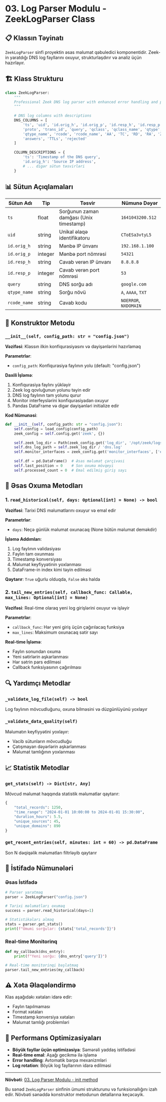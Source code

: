 # 03. Log Parser Modulu - ZeekLogParser Class

## 📋 Klassın Təyinatı

`ZeekLogParser` sinfi proyektin əsas məlumat qəbuledici komponentidir. Zeek-in yaratdığı DNS log fayllarını oxuyur, strukturlaşdırır və analiz üçün hazırlayır.

## 🏗️ Klass Strukturu

```python
class ZeekLogParser:
    """
    Professional Zeek DNS log parser with enhanced error handling and performance
    """
    
    # DNS log columns with descriptions
    DNS_COLUMNS = [
        'ts', 'uid', 'id.orig_h', 'id.orig_p', 'id.resp_h', 'id.resp_p', 
        'proto', 'trans_id', 'query', 'qclass', 'qclass_name', 'qtype', 
        'qtype_name', 'rcode', 'rcode_name', 'AA', 'TC', 'RD', 'RA', 'Z', 
        'answers', 'TTLs', 'rejected'
    ]
    
    COLUMN_DESCRIPTIONS = {
        'ts': 'Timestamp of the DNS query',
        'id.orig_h': 'Source IP address',
        # ... digər sütun təsvirləri
    }
```

## 📊 Sütun Açıqlamaları

| Sütun Adı | Tip | Təsvir | Nümunə Dəyər |
|-----------|-----|---------|-------------|
| `ts` | float | Sorğunun zaman damğası (Unix timestamp) | `1641043200.512` |
| `uid` | string | Unikal əlaqə identifikatoru | `CToESa3vtyL5` |
| `id.orig_h` | string | Mənbə IP ünvanı | `192.168.1.100` |
| `id.orig_p` | integer | Mənbə port nömrəsi | `54321` |
| `id.resp_h` | string | Cavab verən IP ünvanı | `8.8.8.8` |
| `id.resp_p` | integer | Cavab verən port nömrəsi | `53` |
| `query` | string | DNS sorğu adı | `google.com` |
| `qtype_name` | string | Sorğu növü | `A`, `AAAA`, `TXT` |
| `rcode_name` | string | Cavab kodu | `NOERROR`, `NXDOMAIN` |

## 🔧 Konstruktor Metodu

### `__init__(self, config_path: str = "config.json")`

**Vəzifəsi**: Klassın ilkin konfiqurasiyasını və dəyişənlərini hazırlamaq

**Parametrlər**:
- `config_path`: Konfiqurasiya faylının yolu (default: "config.json")

**Daxili İşləmə**:
1. Konfiqurasiya faylını yükləyir
2. Zeek log qovluğunun yolunu təyin edir
3. DNS log faylının tam yolunu qurur
4. Monitor interfeyslərini konfiqurasiyadan oxuyur
5. Pandas DataFrame və digər dəyişənləri initialize edir

**Kod Nümunəsi**:
```python
def __init__(self, config_path: str = "config.json"):
    self.config = load_config(config_path)
    zeek_config = self.config.get('zeek', {})
    
    self.zeek_log_dir = Path(zeek_config.get('log_dir', '/opt/zeek/logs/current'))
    self.dns_log_path = self.zeek_log_dir / 'dns.log'
    self.monitor_interfaces = zeek_config.get('monitor_interfaces', ['eth0'])
    
    self.df = pd.DataFrame()  # Əsas məlumat çərçivəsi
    self.last_position = 0    # Son oxuma mövqeyi
    self.processed_count = 0  # Emal edilmiş giriş sayı
```

## 📖 Əsas Oxuma Metodları

### 1. `read_historical(self, days: Optional[int] = None) -> bool`

**Vəzifəsi**: Tarixi DNS məlumatlarını oxuyur və emal edir

**Parametrlər**:
- `days`: Neçə günlük məlumat oxunacaq (None bütün məlumat deməkdir)

**İşləmə Addımları**:
1. Log faylının validasiyası
2. Faylın tam oxunması
3. Timestamp konversiyası
4. Məlumat keyfiyyətinin yoxlanması
5. DataFrame-in index kimi təyin edilməsi

**Qaytarır**: `True` uğurlu olduqda, `False` əks halda

### 2. `tail_new_entries(self, callback_func: Callable, max_lines: Optional[int] = None)`

**Vəzifəsi**: Real-time olaraq yeni log girişlərini oxuyur və işləyir

**Parametrlər**:
- `callback_func`: Hər yeni giriş üçün çağırılacaq funksiya
- `max_lines`: Maksimum oxunacaq sətir sayı

**Real-time İşləmə**:
- Faylın sonundan oxuma
- Yeni sətirlərin aşkarlanması
- Hər sətrin pars edilməsi
- Callback funksiyasının çağırılması

## 🔍 Yardımçı Metodlar

### `_validate_log_file(self) -> bool`

Log faylının mövcudluğunu, oxuna bilməsini və düzgünlüyünü yoxlayır

### `_validate_data_quality(self)`

Məlumatın keyfiyyətini yoxlayır:
- Vacib sütunların mövcudluğu
- Çatışmayan dəyərlərin aşkarlanması
- Məlumat tamlığının yoxlanması

## 📈 Statistik Metodlar

### `get_stats(self) -> Dict[str, Any]`

Mövcud məlumat haqqında statistik məlumatlar qaytarır:

```python
{
    "total_records": 1250,
    "time_range": "2024-01-01 10:00:00 to 2024-01-01 15:30:00",
    "duration_hours": 5.5,
    "unique_sources": 45,
    "unique_domains": 890
}
```

### `get_recent_entries(self, minutes: int = 60) -> pd.DataFrame`

Son N dəqiqəlik məlumatları filtrləyib qaytarır

## 🎯 İstifadə Nümunələri

### Əsas İstifadə
```python
# Parser yaratmaq
parser = ZeekLogParser("config.json")

# Tarixi məlumatları oxumaq
success = parser.read_historical(days=1)

# Statistikaları almaq
stats = parser.get_stats()
print(f"Ümumi sorğular: {stats['total_records']}")
```

### Real-time Monitorinq
```python
def my_callback(dns_entry):
    print(f"Yeni sorğu: {dns_entry['query']}")

# Real-time monitorinqi başlatmaq
parser.tail_new_entries(my_callback)
```

## ⚠️ Xəta Əlaqələndirmə

Klas aşağıdakı xətaları idarə edir:
- Faylın tapılmaması
- Format xətaları
- Timestamp konversiya xətaları
- Məlumat tamlığı problemləri

## 🚀 Performans Optimizasiyaları

- **Böyük fayllar üçün optimizasiya**: Səmərəli yaddaş istifadəsi
- **Real-time emal**: Aşağı gecikmə ilə işləmə
- **Error handling**: Avtomatik bərpa mexanizmləri
- **Log rotation**: Böyük log fayllarının idarə edilməsi

---

**Növbəti**: [03. Log Parser Modulu - init method](/02_init_method.md)

Bu sənəd `ZeekLogParser` sinfinin ümumi strukturunu və funksionallığını izah edir. Növbəti sənəddə konstruktor metodunun detallarına keçəcəyik.
